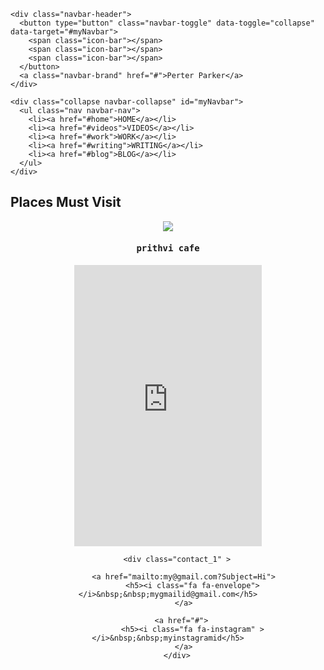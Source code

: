 <!DOCTYPE html>
<html>
<head>
	<title>Blog</title>
<meta name="viewport" content="width=device-width, initial-scale=1">

<link rel="stylesheet" href="https://maxcdn.bootstrapcdn.com/bootstrap/3.4.0/css/bootstrap.min.css">

<script src="https://ajax.googleapis.com/ajax/libs/jquery/3.4.1/jquery.min.js"></script>

<script src="https://maxcdn.bootstrapcdn.com/bootstrap/3.4.0/js/bootstrap.min.js"></script>

<link rel="stylesheet" href="https://cdnjs.cloudflare.com/ajax/libs/font-awesome/4.7.0/css/font-awesome.min.css">

<link rel="stylesheet" href="style.css">

</head>

<body>

<nav class="navbar-inverse" style="position:sticky;top:0;z-index:99999">

    <div class="navbar-header">
      <button type="button" class="navbar-toggle" data-toggle="collapse" data-target="#myNavbar">
        <span class="icon-bar"></span>
        <span class="icon-bar"></span>
        <span class="icon-bar"></span>                        
      </button>
      <a class="navbar-brand" href="#">Perter Parker</a>
    </div>
    
    <div class="collapse navbar-collapse" id="myNavbar">
      <ul class="nav navbar-nav">
        <li><a href="#home">HOME</a></li>
        <li><a href="#videos">VIDEOS</a></li>
        <li><a href="#work">WORK</a></li>
        <li><a href="#writing">WRITING</a></li>
        <li><a href="#blog">BLOG</a></li>
      </ul>
    </div>

</nav>
<div class="container">
	<h2 class="page-header" id="travel">Places Must Visit</h2>
    <center>
  		<div class="travel_mainDiv"> 
  			<img src="trave1.jpeg">
        <h4 class="text-capitalize"><kbd>prithvi cafe</kbd></h4>

    
    
    
    
    
    
    
    
    
    
    
    
    
    
    
    
    
    
  <section id="contact">
    <iframe src="https://www.google.com/maps/embed?pb=!1m14!1m8!1m3!1d15078.353856082635!2d72.8906491!3d19.1257017!3m2!1i1024!2i768!4f13.1!3m3!1m2!1s0x0%3A0xacf72f56793d190a!2sWHITEHAT%20EDUCATION%20TECHNOLOGY%20PVT%20LTD!5e0!3m2!1sen!2sin!4v1573468987088!5m2!1sen!2sin" height="450" frameborder="0"  allowfullscreen=""></iframe>


        <div class="contact_1" >

           <a href="mailto:my@gmail.com?Subject=Hi">
               <h5><i class="fa fa-envelope"></i>&nbsp;&nbsp;mygmailid@gmail.com</h5>
            </a> 

           <a href="#"> 
               <h5><i class="fa fa-instagram" ></i>&nbsp;&nbsp;myinstagramid</h5>
            </a> 
        </div>
</section>


</body>
</html>
